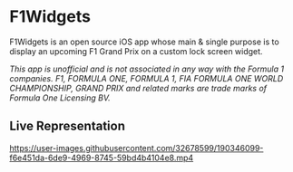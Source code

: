 # F1Widgets
F1Widgets is an open source iOS app whose main & single purpose is to display an upcoming F1 Grand Prix on a custom lock screen widget.

*This app is unofficial and is not associated in any way with the Formula 1 companies. F1, FORMULA ONE, FORMULA 1, FIA FORMULA ONE WORLD CHAMPIONSHIP, GRAND PRIX and related marks are trade marks of Formula One Licensing BV.*

## Live Representation
https://user-images.githubusercontent.com/32678599/190346099-f6e451da-6de9-4969-8745-59bd4b4104e8.mp4

